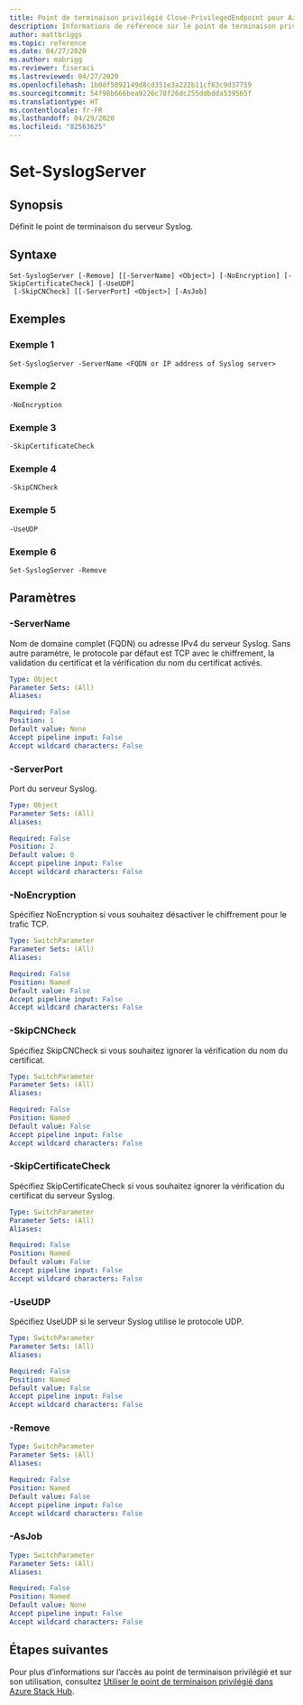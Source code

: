 ```yaml
---
title: Point de terminaison privilégié Close-PrivilegedEndpoint pour Azure Stack Hub
description: Informations de référence sur le point de terminaison privilégié Azure Stack PowerShell - Close-PrivilegedEndpoint
author: mattbriggs
ms.topic: reference
ms.date: 04/27/2020
ms.author: mabrigg
ms.reviewer: fiseraci
ms.lastreviewed: 04/27/2020
ms.openlocfilehash: 1b0df5892149d8cd351e3a222b11cf63c9d37759
ms.sourcegitcommit: 54f98b666bea9226c78f26dc255ddbdda539565f
ms.translationtype: HT
ms.contentlocale: fr-FR
ms.lasthandoff: 04/29/2020
ms.locfileid: "82563625"
---
```

# <a name="set-syslogserver"></a>Set-SyslogServer

## <a name="synopsis"></a>Synopsis
Définit le point de terminaison du serveur Syslog.

## <a name="syntax"></a>Syntaxe

```
Set-SyslogServer [-Remove] [[-ServerName] <Object>] [-NoEncryption] [-SkipCertificateCheck] [-UseUDP]
 [-SkipCNCheck] [[-ServerPort] <Object>] [-AsJob]
```


## <a name="examples"></a>Exemples

### <a name="example-1"></a>Exemple 1

```
Set-SyslogServer -ServerName <FQDN or IP address of Syslog server>
```

### <a name="example-2"></a>Exemple 2
```
-NoEncryption
```

### <a name="example-3"></a>Exemple 3
```
-SkipCertificateCheck
```

### <a name="example-4"></a>Exemple 4
```
-SkipCNCheck
```

### <a name="example-5"></a>Exemple 5
```
-UseUDP
```

### <a name="example-6"></a>Exemple 6
```
Set-SyslogServer -Remove
```

## <a name="parameters"></a>Paramètres

### <a name="-servername"></a>-ServerName
Nom de domaine complet (FQDN) ou adresse IPv4 du serveur Syslog.
Sans autre paramètre, le protocole par défaut est TCP avec le chiffrement, la validation du certificat et la vérification du nom du certificat activés.

```yaml
Type: Object
Parameter Sets: (All)
Aliases:

Required: False
Position: 1
Default value: None
Accept pipeline input: False
Accept wildcard characters: False
```

### <a name="-serverport"></a>-ServerPort
Port du serveur Syslog.

```yaml
Type: Object
Parameter Sets: (All)
Aliases:

Required: False
Position: 2
Default value: 0
Accept pipeline input: False
Accept wildcard characters: False
```

### <a name="-noencryption"></a>-NoEncryption
Spécifiez NoEncryption si vous souhaitez désactiver le chiffrement pour le trafic TCP.

```yaml
Type: SwitchParameter
Parameter Sets: (All)
Aliases:

Required: False
Position: Named
Default value: False
Accept pipeline input: False
Accept wildcard characters: False
```

### <a name="-skipcncheck"></a>-SkipCNCheck
Spécifiez SkipCNCheck si vous souhaitez ignorer la vérification du nom du certificat.

```yaml
Type: SwitchParameter
Parameter Sets: (All)
Aliases:

Required: False
Position: Named
Default value: False
Accept pipeline input: False
Accept wildcard characters: False
```

### <a name="-skipcertificatecheck"></a>-SkipCertificateCheck
Spécifiez SkipCertificateCheck si vous souhaitez ignorer la vérification du certificat du serveur Syslog.

```yaml
Type: SwitchParameter
Parameter Sets: (All)
Aliases:

Required: False
Position: Named
Default value: False
Accept pipeline input: False
Accept wildcard characters: False
```

### <a name="-useudp"></a>-UseUDP
Spécifiez UseUDP si le serveur Syslog utilise le protocole UDP.

```yaml
Type: SwitchParameter
Parameter Sets: (All)
Aliases:

Required: False
Position: Named
Default value: False
Accept pipeline input: False
Accept wildcard characters: False
```

### <a name="-remove"></a>-Remove
 

```yaml
Type: SwitchParameter
Parameter Sets: (All)
Aliases:

Required: False
Position: Named
Default value: False
Accept pipeline input: False
Accept wildcard characters: False
```

### <a name="-asjob"></a>-AsJob


```yaml
Type: SwitchParameter
Parameter Sets: (All)
Aliases:

Required: False
Position: Named
Default value: None
Accept pipeline input: False
Accept wildcard characters: False
```

## <a name="next-steps"></a>Étapes suivantes

Pour plus d’informations sur l’accès au point de terminaison privilégié et sur son utilisation, consultez [Utiliser le point de terminaison privilégié dans Azure Stack Hub](https://docs.microsoft.com/azure-stack/operator/azure-stack-privileged-endpoint).